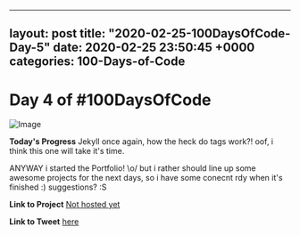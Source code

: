 
---
layout: post
title: "2020-02-25-100DaysOfCode-Day-5"
date: 2020-02-25 23:50:45 +0000
categories: 100-Days-of-Code
---

# Day 4 of #100DaysOfCode
![Image](https://tobiasrauer.de/portfolio_images/Tobias_Rauer_-_Portfolio_Project_01.png)
<br/>

**Today's Progress**
Jekyll once again, how the heck do tags work?! oof, i think this one will take it's time. 

ANYWAY i started the Portfolio! \o/ but i rather should line up some awesome projects for the next days, so i have some conecnt rdy when it's finished :) suggestions? :S 
<br/>

**Link to Project**
[Not hosted yet](#)
<br/>

**Link to Tweet**
[here](#)

